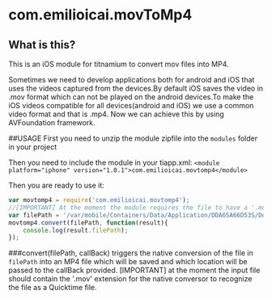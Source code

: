 # com.emilioicai.movToMp4
## What is this?
This is an iOS module for titnamium to convert mov files into MP4.

Sometimes we need to develop applications both for android and iOS that uses the videos captured from the devices.By default iOS saves the video in .mov format which can not be played on the android devices.To make the iOS videos compatible for all devices(android and iOS) we use a common video format and that is .mp4. Now we can achieve this by using AVFoundation framework.

##USAGE
First you need to unzip the module zipfile into the `modules` folder in your project

Then you need to include the module in your tiapp.xml:
`<module platform="iphone" version="1.0.1">com.emilioicai.movtomp4</module>`

Then you are ready to use it:

```javascript
var movtomp4 = require('com.emilioicai.movtomp4');
//[IMPORTANT] At the moment the module requires the file to have a '.mov' extension
var filePath = '/var/mobile/Containers/Data/Application/DDA6SA66D53S/Documents/testMovie.mov';
movtomp4.convert(filePath, function(result){
	console.log(result.filePath);
});

```

###convert(filePath, callBack)
triggers the native conversion of the file in `filePath` into an MP4 file which will be saved and which location will be passed to the callBack provided. [IMPORTANT] at the moment the input file should contain the '.mov' extension for the native conversor to recognize the file as a Quicktime file.

